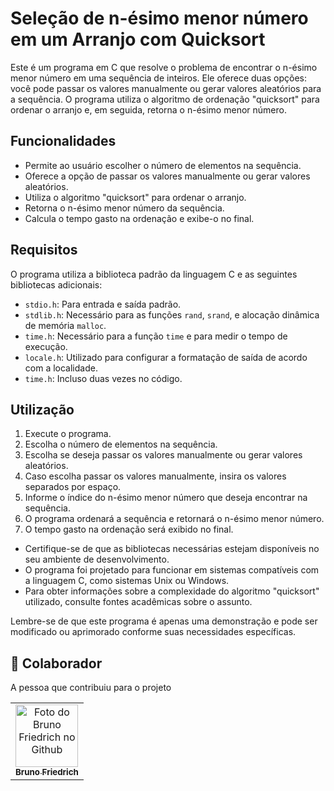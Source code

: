 # Seleção de n-ésimo menor número em um Arranjo com Quicksort

Este é um programa em C que resolve o problema de encontrar o n-ésimo menor número em uma sequência de inteiros. Ele oferece duas opções: você pode passar os valores manualmente ou gerar valores aleatórios para a sequência. O programa utiliza o algoritmo de ordenação "quicksort" para ordenar o arranjo e, em seguida, retorna o n-ésimo menor número.

## Funcionalidades

- Permite ao usuário escolher o número de elementos na sequência.
- Oferece a opção de passar os valores manualmente ou gerar valores aleatórios.
- Utiliza o algoritmo "quicksort" para ordenar o arranjo.
- Retorna o n-ésimo menor número da sequência.
- Calcula o tempo gasto na ordenação e exibe-o no final.

## Requisitos

O programa utiliza a biblioteca padrão da linguagem C e as seguintes bibliotecas adicionais:

- `stdio.h`: Para entrada e saída padrão.
- `stdlib.h`: Necessário para as funções `rand`, `srand`, e alocação dinâmica de memória `malloc`.
- `time.h`: Necessário para a função `time` e para medir o tempo de execução.
- `locale.h`: Utilizado para configurar a formatação de saída de acordo com a localidade.
- `time.h`: Incluso duas vezes no código.

## Utilização

1. Execute o programa.
2. Escolha o número de elementos na sequência.
3. Escolha se deseja passar os valores manualmente ou gerar valores aleatórios.
4. Caso escolha passar os valores manualmente, insira os valores separados por espaço.
5. Informe o índice do n-ésimo menor número que deseja encontrar na sequência.
6. O programa ordenará a sequência e retornará o n-ésimo menor número.
7. O tempo gasto na ordenação será exibido no final.


- Certifique-se de que as bibliotecas necessárias estejam disponíveis no seu ambiente de desenvolvimento.
- O programa foi projetado para funcionar em sistemas compatíveis com a linguagem C, como sistemas Unix ou Windows.
- Para obter informações sobre a complexidade do algoritmo "quicksort" utilizado, consulte fontes acadêmicas sobre o assunto.

Lembre-se de que este programa é apenas uma demonstração e pode ser modificado ou aprimorado conforme suas necessidades específicas.

## 🤝 Colaborador

A pessoa que contribuiu para o projeto

<table>
  <tr>
    <td align="center">
      <a href="#">
        <img src="https://avatars.githubusercontent.com/u/81971651?s=400&u=548b7cc3deb1bd124ba02dbc2acc865b97138ce3&v=4" width="100px;" alt="Foto do Bruno Friedrich no Github"/><br>
        <sub>
          <b>Bruno Friedrich</b>
        </sub>
      </a>
    </td>
  </tr>
</table>

